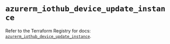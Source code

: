 # `azurerm_iothub_device_update_instance`

Refer to the Terraform Registry for docs: [`azurerm_iothub_device_update_instance`](https://registry.terraform.io/providers/hashicorp/azurerm/4.34.0/docs/resources/iothub_device_update_instance).
